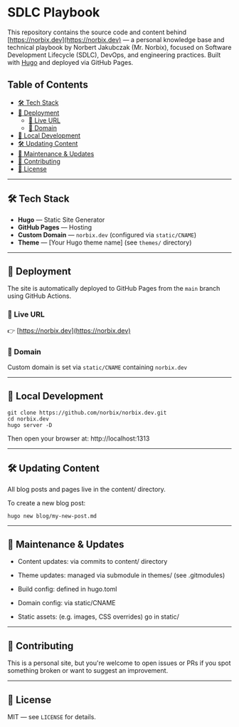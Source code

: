 # SDLC Playbook

This repository contains the source code and content behind [https://norbix.dev](https://norbix.dev) — a personal knowledge base and technical playbook by Norbert Jakubczak (Mr. Norbix), focused on Software Development Lifecycle (SDLC), DevOps, and engineering practices. Built with [Hugo](https://gohugo.io/) and deployed via GitHub Pages.

## Table of Contents
- [🛠️ Tech Stack](#-tech-stack)
- [🚀 Deployment](#-deployment)
  - [🔗 Live URL](#-live-url)
  - [🧾 Domain](#-domain)
- [🧼 Local Development](#-local-development)
- [🛠 Updating Content](#-updating-content)
- [🔄 Maintenance & Updates](#-maintenance--updates)
- [🤝 Contributing](#-contributing)
- [📜 License](#-license)

---

## 🛠️ Tech Stack

- **Hugo** — Static Site Generator
- **GitHub Pages** — Hosting
- **Custom Domain** — `norbix.dev` (configured via `static/CNAME`)
- **Theme** — [Your Hugo theme name] (see `themes/` directory)

---

## 🚀 Deployment

The site is automatically deployed to GitHub Pages from the `main` branch using GitHub Actions.

### 🔗 Live URL
👉 [https://norbix.dev](https://norbix.dev)

### 🧾 Domain
Custom domain is set via `static/CNAME` containing `norbix.dev`

---

## 🧼 Local Development

```text
git clone https://github.com/norbix/norbix.dev.git
cd norbix.dev
hugo server -D
```

Then open your browser at: http://localhost:1313

---

## 🛠 Updating Content

All blog posts and pages live in the content/ directory.

To create a new blog post:

```text
hugo new blog/my-new-post.md
```

---

## 🔄 Maintenance & Updates

- Content updates: via commits to content/ directory

- Theme updates: managed via submodule in themes/ (see .gitmodules)

- Build config: defined in hugo.toml

- Domain config: via static/CNAME

- Static assets: (e.g. images, CSS overrides) go in static/

---

## 🤝 Contributing

This is a personal site, but you're welcome to open issues or PRs if you spot something broken or want to suggest an improvement.

---

## 📜 License

MIT — see `LICENSE` for details.
